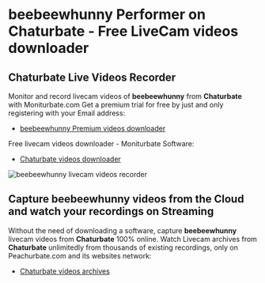 # beebeewhunny Performer on Chaturbate - Free LiveCam videos downloader

## Chaturbate Live Videos Recorder

Monitor and record livecam videos of **beebeewhunny** from **Chaturbate** with Moniturbate.com
Get a premium trial for free by just and only registering with your Email address:
* [beebeewhunny Premium videos downloader](https://moniturbate.com/request-demo-licence-key.html)

Free livecam videos downloader - Moniturbate Software:
* [Chaturbate videos downloader](https://moniturbate.com/moniturbate-download-software.html)

![beebeewhunny livecam videos recorder](https://peachurnet.com/templates/moniturbate-software.png)


## Capture beebeewhunny videos from the Cloud and watch your recordings on Streaming

Without the need of downloading a software, capture **beebeewhunny** livecam videos from **Chaturbate** 100% online.
Watch Livecam archives from **Chaturbate** unlimitedly from thousands of existing recordings, only on Peachurbate.com and its websites network:
* [Chaturbate videos archives](https://peachurnet.com/)